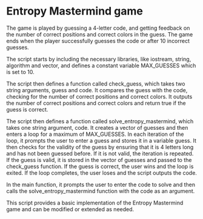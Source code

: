 # Entropy Mastermind game

The game is played by guessing a 4-letter code, and getting feedback on the number of correct positions and correct colors in the guess. The game ends when the player successfully guesses the code or after 10 incorrect guesses.

The script starts by including the necessary libraries, like iostream, string, algorithm and vector, and defines a constant variable MAX_GUESSES which is set to 10.

The script then defines a function called check_guess, which takes two string arguments, guess and code. It compares the guess with the code, checking for the number of correct positions and correct colors. It outputs the number of correct positions and correct colors and return true if the guess is correct.

The script then defines a function called solve_entropy_mastermind, which takes one string argument, code. It creates a vector of guesses and then enters a loop for a maximum of MAX_GUESSES. In each iteration of the loop, it prompts the user to enter a guess and stores it in a variable guess. It then checks for the validity of the guess by ensuring that it is 4 letters long and has not been guessed before. If it is not valid, the iteration is repeated. If the guess is valid, it is stored in the vector of guesses and passed to the check_guess function. If the guess is correct, the user wins and the loop is exited. If the loop completes, the user loses and the script outputs the code.

In the main function, it prompts the user to enter the code to solve and then calls the solve_entropy_mastermind function with the code as an argument.

This script provides a basic implementation of the Entropy Mastermind game and can be modified or extended as needed.
